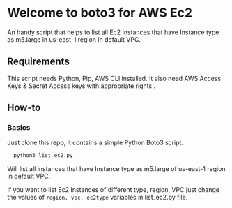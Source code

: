 # Welcome to boto3 for AWS Ec2 
An handy script that helps to list all Ec2 Instances that have Instance type as m5.large in us-east-1 region in default VPC.

## Requirements

This script needs Python, Pip, AWS CLI installed.
It also need AWS Access Keys & Secret Access keys with appropriate rights .


## How-to

### Basics

Just clone this repo, it contains a simple Python Boto3 script.

```bash
  python3 list_ec2.py
```

Will list all instances that have Instance type as m5.large of us-east-1 region in default VPC.

If you want to list Ec2 Instances of different type, region, VPC just change the values of `region, vpc, ec2type` variables in list_ec2.py file. 